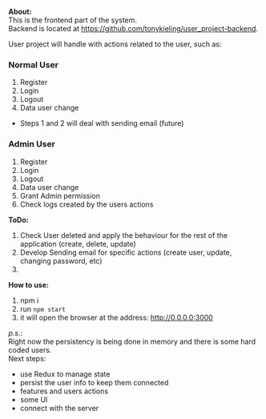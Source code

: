 **About:**  
 This is the frontend part of the system.  
 Backend is located at https://github.com/tonykieling/user_project-backend.  

 User project will handle with actions related to the user, such as:

### Normal User  
 1. Register
 2. Login
 3. Logout
 4. Data user change
 
 * Steps 1 and 2 will deal with sending email (future)

### Admin User
 1. Register
 2. Login
 3. Logout
 4. Data user change
 5. Grant Admin permission
 6. Check logs created by the users actions

  
 **ToDo:**
 1. Check User deleted and apply the behaviour for the rest of the application (create, delete, update)
 2. Develop Sending email for specific actions (create user, update, changing password, etc)
 3. 

 **How to use:**
 1. npm i
 2. run `npm start`
 3. it will open the browser at the address: http://0.0.0.0:3000  
 
 *p.s.*:  
 Right now the persistency is being done in memory and there is some hard coded users.  
 Next steps:  
 - use Redux to manage state
 - persist the user info to keep them connected
 - features and users actions
 - some UI
 - connect with the server
